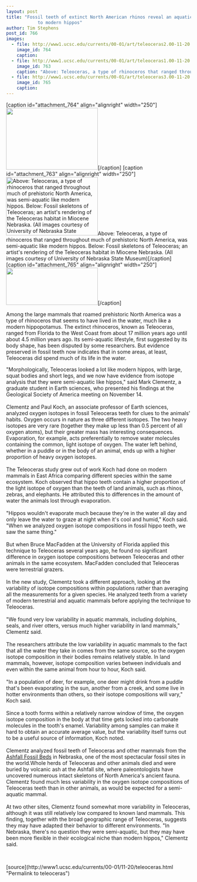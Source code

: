 ```yaml
---
layout: post
title: "Fossil teeth of extinct North American rhinos reveal an aquatic lifestyle similar
			to modern hippos"
author: Tim Stephens
post_id: 766
images:
  - file: http://www1.ucsc.edu/currents/00-01/art/teleoceras2.00-11-20.gif
    image_id: 764
    caption: 
  - file: http://www1.ucsc.edu/currents/00-01/art/teleoceras1.00-11-20.jpg
    image_id: 763
    caption: "Above: Teleoceras, a type of rhinoceros that ranged throughout much of prehistoric North America, was semi-aquatic like modern hippos. Below: Fossil skeletons of Teleoceras; an artist's rendering of the Teleoceras habitat in Miocene Nebraska. (All images courtesy of University of Nebraska State Museum)"
  - file: http://www1.ucsc.edu/currents/00-01/art/teleoceras3.00-11-20.gif
    image_id: 765
    caption: 
---
```


[caption id="attachment_764" align="alignright" width="250"]<a href="http://localhost/mysite/wp-content/uploads/2000/11/teleoceras2.00-11-20.gif"><img class="size-full wp-image-764" src="http://localhost/mysite/wp-content/uploads/2000/11/teleoceras2.00-11-20.gif" alt="" width="250" height="168" /></a>[/caption]
[caption id="attachment_763" align="alignright" width="250"]<a href="http://localhost/mysite/wp-content/uploads/2000/11/teleoceras1.00-11-20.jpg"><img class="size-full wp-image-763" src="http://localhost/mysite/wp-content/uploads/2000/11/teleoceras1.00-11-20.jpg" alt="Above: Teleoceras, a type of rhinoceros that ranged throughout much of prehistoric North America, was semi-aquatic like modern hippos. Below: Fossil skeletons of Teleoceras; an artist's rendering of the Teleoceras habitat in Miocene Nebraska. (All images courtesy of University of Nebraska State Museum)" width="250" height="159" /></a>Above: Teleoceras, a type of rhinoceros that ranged throughout much of prehistoric North America, was semi-aquatic like modern hippos. Below: Fossil skeletons of Teleoceras; an artist's rendering of the Teleoceras habitat in Miocene Nebraska. (All images courtesy of University of Nebraska State Museum)[/caption]
[caption id="attachment_765" align="alignright" width="250"]<a href="http://localhost/mysite/wp-content/uploads/2000/11/teleoceras3.00-11-20.gif"><img class="size-full wp-image-765" src="http://localhost/mysite/wp-content/uploads/2000/11/teleoceras3.00-11-20.gif" alt="" width="250" height="101" /></a>[/caption]
<p>
  Among the large mammals that roamed prehistoric North America was a type of rhinoceros that seems to have lived in the water, much like a modern hippopotamus. The extinct rhinoceros, known as Teleoceras, ranged from Florida to the West Coast from about 17 million years ago until about 4.5 million years ago. Its semi-aquatic lifestyle, first suggested by its body shape, has been disputed by some researchers. But evidence preserved in fossil teeth now indicates that in some areas, at least, Teleoceras did spend much of its life in the water.
</p>"Morphologically, Teleoceras looked a lot like modern hippos, with large, squat bodies and short legs, and we now have evidence from isotope analysis that they were semi-aquatic like hippos," said Mark Clementz, a graduate student in Earth sciences, who presented his findings at the Geological Society of America meeting on November 14.<br>
<br>
Clementz and Paul Koch, an associate professor of Earth sciences, analyzed oxygen isotopes in fossil Teleoceras teeth for clues to the animals' habits. Oxygen occurs in nature as three different isotopes. The two heavy isotopes are very rare (together they make up less than 0.5 percent of all oxygen atoms), but their greater mass has interesting consequences. Evaporation, for example, acts preferentially to remove water molecules containing the common, light isotope of oxygen. The water left behind, whether in a puddle or in the body of an animal, ends up with a higher proportion of heavy oxygen isotopes.<br>
<br>
The Teleoceras study grew out of work Koch had done on modern mammals in East Africa comparing different species within the same ecosystem. Koch observed that hippo teeth contain a higher proportion of the light isotope of oxygen than the teeth of land animals, such as rhinos, zebras, and elephants. He attributed this to differences in the amount of water the animals lost through evaporation.<br>
<br>
"Hippos wouldn't evaporate much because they're in the water all day and only leave the water to graze at night when it's cool and humid," Koch said. "When we analyzed oxygen isotope compositions in fossil hippo teeth, we saw the same thing."<br>
<br>
But when Bruce MacFadden at the University of Florida applied this technique to Teleoceras several years ago, he found no significant difference in oxygen isotope compositions between Teleoceras and other animals in the same ecosystem. MacFadden concluded that Teleoceras were terrestrial grazers.<br>
<br>
In the new study, Clementz took a different approach, looking at the variability of isotope compositions within populations rather than averaging all the measurements for a given species. He analyzed teeth from a variety of modern terrestrial and aquatic mammals before applying the technique to Teleoceras.<br>
<br>
"We found very low variability in aquatic mammals, including dolphins, seals, and river otters, versus much higher variability in land mammals," Clementz said.<br>
<br>
The researchers attribute the low variability in aquatic mammals to the fact that all the water they take in comes from the same source, so the oxygen isotope composition in their bodies remains relatively stable. In land mammals, however, isotope composition varies between individuals and even within the same animal from hour to hour, Koch said.<br>
<br>
"In a population of deer, for example, one deer might drink from a puddle that's been evaporating in the sun, another from a creek, and some live in hotter environments than others, so their isotope compositions will vary," Koch said.<br>
<br>
Since a tooth forms within a relatively narrow window of time, the oxygen isotope composition in the body at that time gets locked into carbonate molecules in the tooth's enamel. Variability among samples can make it hard to obtain an accurate average value, but the variability itself turns out to be a useful source of information, Koch noted.<br>
<br>
Clementz analyzed fossil teeth of Teleoceras and other mammals from the <a href="http://www-museum.unl.edu/research/vertpaleo/ashfall.html">Ashfall Fossil Beds</a> in Nebraska, one of the most spectacular fossil sites in the world.Whole herds of Teleoceras and other animals died and were buried by volcanic ash at the Ashfall site, where paleontologists have uncovered numerous intact skeletons of North America's ancient fauna. Clementz found much less variability in the oxygen isotope compositions of Teleoceras teeth than in other animals, as would be expected for a semi-aquatic mammal.<br>
<br>
At two other sites, Clementz found somewhat more variability in Teleoceras, although it was still relatively low compared to known land mammals. This finding, together with the broad geographic range of Teleoceras, suggests they may have adapted their behavior to different environments. "In Nebraska, there's no question they were semi-aquatic, but they may have been more flexible in their ecological niche than modern hippos," Clementz said.
<p>
  <br>

</p>
[source](http://www1.ucsc.edu/currents/00-01/11-20/teleoceras.html "Permalink to teleoceras")
